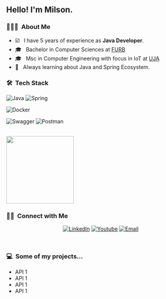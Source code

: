 <h2> Hello! I'm Milson.</h2>

<h3> 👨🏻‍💻 &nbsp;About Me </h3>

- ☑️ &nbsp; I have 5 years of experience as **Java Developer**.
- 🎓 &nbsp; Bachelor in Computer Sciences at [FURB](https://furb.br)
- 🎓 &nbsp; Msc in Computer Engineering with focus in IoT at [UJA](https://ujaen.es)
- 📌 &nbsp; Always learning about Java and Spring Ecosystem.

<h3> 🛠 &nbsp;Tech Stack</h3>

![Java](https://img.shields.io/badge/java-%23ED8B00.svg?style=for-the-badge&logo=java&logoColor=white)
![Spring](https://img.shields.io/badge/spring-%236DB33F.svg?style=for-the-badge&logo=spring&logoColor=white)

![Docker](https://img.shields.io/badge/docker-%230db7ed.svg?style=for-the-badge&logo=docker&logoColor=white)
<!--
![Kubernetes](https://img.shields.io/badge/kubernetes-%23326ce5.svg?style=for-the-badge&logo=kubernetes&logoColor=white)-->

![Swagger](https://img.shields.io/badge/-Swagger-%23Clojure?style=for-the-badge&logo=swagger&logoColor=white)
![Postman](https://img.shields.io/badge/Postman-FF6C37?style=for-the-badge&logo=postman&logoColor=white)

<br/>
<a href="https://github.com/AVS1508">
  <img height="180em" src="https://github-readme-stats.vercel.app/api?username=Milsondepaz&theme=buefy&show_icons=true" />
</a>

<br/>
<h3> 🤝🏻 &nbsp;Connect with Me </h3>

<p align="center">
<a href="https://www.linkedin.com/in/milson-ant%C3%B3nio/"><img alt="LinkedIn" src="https://img.shields.io/badge/LinkedIn-milson antónio-blue?style=flat-square&logo=linkedin"></a>
<a href="https://youtube.com/playlist?list=PLC3FFLLY-oDdaRuVRhWd4Pev8zmu0lHix"><img alt="Youtube" src="https://img.shields.io/badge/Youtube-milson antónio-blue?style=flat-square&logo=youtube"></a>
<a href="mailto:milson.milson@outlook.com"><img alt="Email" src="https://img.shields.io/badge/Email-milson.milson@outlook.com-blue?style=flat-square&logo=outlook"></a>
</p>

<br/>

<h3> 💻 &nbsp;Some of my projects...</h3>

- API 1 
- API 1 
- API 1 
- API 1 


